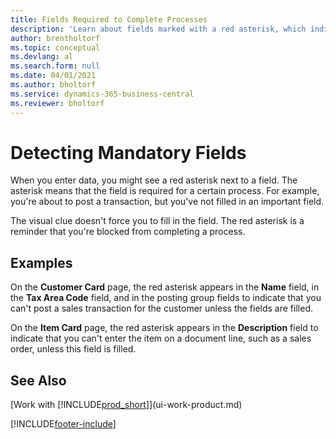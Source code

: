 ```yaml
---
title: Fields Required to Complete Processes
description: 'Learn about fields marked with a red asterisk, which indicates that they''re required and must be filled in to complete a process.'
author: brentholtorf
ms.topic: conceptual
ms.devlang: al
ms.search.form: null
ms.date: 04/01/2021
ms.author: bholtorf
ms.service: dynamics-365-business-central
ms.reviewer: bholtorf
---
```

# Detecting Mandatory Fields

When you enter data, you might see a red asterisk next to a field. The asterisk means that the field is required for a certain process. For example, you're about to post a transaction, but you've not filled in an important field.

The visual clue doesn't force you to fill in the field. The red asterisk is a reminder that you're blocked from completing a process.

## Examples

On the **Customer Card** page, the red asterisk appears in the **Name** field, in the **Tax Area Code** field, and in the posting group fields to indicate that you can't post a sales transaction for the customer unless the fields are filled.

On the **Item Card** page, the red asterisk appears in the **Description** field to indicate that you can't enter the item on a document line, such as a sales order, unless this field is filled.

## See Also

[Work with [!INCLUDE[prod_short](includes/prod_short.md)]](ui-work-product.md)


[!INCLUDE[footer-include](includes/footer-banner.md)]